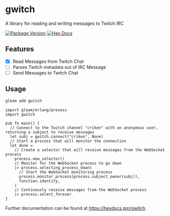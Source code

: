 # gwitch

A library for reading and writing messages to Twitch IRC

[![Package Version](https://img.shields.io/hexpm/v/gwitch)](https://hex.pm/packages/gwitch)
[![Hex Docs](https://img.shields.io/badge/hex-docs-ffaff3)](https://hexdocs.pm/gwitch/)

## Features
- [x] Read Messages from Twitch Chat
- [ ] Parses Twitch metadata out of IRC Message
- [ ] Send Messages to Twitch Chat

## Usage
```sh
gleam add gwitch
```
```gleam
import gleam/erlang/process
import gwitch

pub fn main() {
  // Connect to the Twitch channel "criken" with an anonymous user, returning a subject to receive messages
  let subj = gwitch.connect("criken", None)
  // Start a process that will monitor the connection
  let done =
    // Create a selector that will receive messages from the WebSocket process
    process.new_selector()
    // Monitor for the WebSocket process to go down
    |> process.selecting_process_down(
      // Start the WebSocket monitoring process
      process.monitor_process(process.subject_owner(subj)),
      function.identity,
    )
    // Continously receive messages from the WebSocket process
    |> process.select_forever
}
```

Further documentation can be found at <https://hexdocs.pm/gwitch>.
